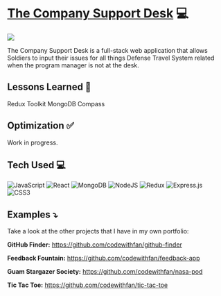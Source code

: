 # <a target="_blank" href="#">The Company Support Desk</a> 💻
<a href="#" target="_blank"><img src="https://github.com/codewithfan/studioscape/blob/main/src/assets/gif/working-on-it.gif"></a>

The Company Support Desk is a full-stack web application that allows Soldiers to input their issues for all things Defense Travel System related when the program manager is not at the desk.

## Lessons Learned 💭
Redux Toolkit
MongoDB Compass

## Optimization ✅
Work in progress.

## Tech Used 💻

![JavaScript](https://img.shields.io/badge/javascript-%23323330.svg?style=for-the-badge&logo=javascript&logoColor=%23F7DF1E)
![React](https://img.shields.io/badge/react-%2320232a.svg?style=for-the-badge&logo=react&logoColor=%2361DAFB)
![MongoDB](https://img.shields.io/badge/MongoDB-%234ea94b.svg?style=for-the-badge&logo=mongodb&logoColor=white)
![NodeJS](https://img.shields.io/badge/node.js-6DA55F?style=for-the-badge&logo=node.js&logoColor=white)
![Redux](https://img.shields.io/badge/redux-%23593d88.svg?style=for-the-badge&logo=redux&logoColor=white)
![Express.js](https://img.shields.io/badge/express.js-%23404d59.svg?style=for-the-badge&logo=express&logoColor=%2361DAFB)
![CSS3](https://img.shields.io/badge/css3-%231572B6.svg?style=for-the-badge&logo=css3&logoColor=white)

## Examples ⤵️
Take a look at the other projects that I have in my own portfolio:

**GitHub Finder:** https://github.com/codewithfan/github-finder

**Feedback Fountain:** https://github.com/codewithfan/feedback-app

**Guam Stargazer Society:** https://github.com/codewithfan/nasa-pod

**Tic Tac Toe:** https://github.com/codewithfan/tic-tac-toe
